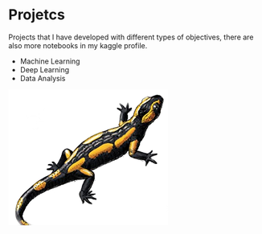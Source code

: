 # Projetcs

Projects that I have developed with different types of objectives, there are also more notebooks in my kaggle 
profile. 

- Machine Learning
- Deep Learning
- Data Analysis


![Machine Learning & Deep Learning](utils\image.png)